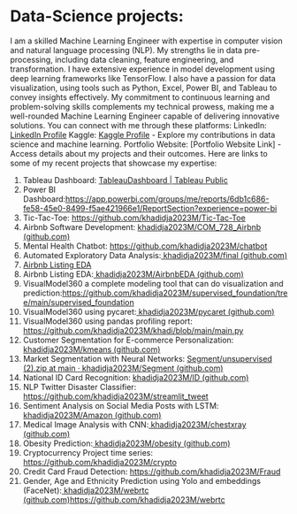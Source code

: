 # Data-Science projects:
I am a skilled Machine Learning Engineer with expertise in computer vision and natural language processing (NLP). My strengths lie in data pre-processing, including data cleaning, feature engineering, and transformation. I have extensive experience in model development using deep learning frameworks like TensorFlow.
I also have a passion for data visualization, using tools such as Python, Excel, Power BI, and Tableau to convey insights effectively. My commitment to continuous learning and problem-solving skills complements my technical prowess, making me a well-rounded Machine Learning Engineer capable of delivering innovative solutions.
You can connect with me through these platforms:
LinkedIn: [LinkedIn Profile](https://www.linkedin.com/in/khadidja-mekiri-655b02261/)
Kaggle: [Kaggle Profile](https://www.kaggle.com/hibainidjouane) - Explore my contributions in data science and machine learning.
Portfolio Website: [Portfolio Website Link] - Access details about my projects and their outcomes.
Here are links to some of my recent projects that showcase my expertise: 

1.	Tableau Dashboard: [TableauDashboard | Tableau Public](https://public.tableau.com/app/profile/khadidja.mekiri4990/viz/TableauDashboard_16937747023000/Dashboard2?publish=yes)
2.	Power BI Dashboard:https://app.powerbi.com/groups/me/reports/6db1c686-fe58-45e0-8499-f5ae421966e1/ReportSection?experience=power-bi
3.	Tic-Tac-Toe: https://github.com/khadidja2023M/Tic-Tac-Toe
4.	Airbnb Software Development: [khadidja2023M/COM_728_Airbnb (github.com)](https://github.com/khadidja2023M/COM_728_Airbnb)
5.	Mental Health Chatbot: https://github.com/khadidja2023M/chatbot
6.	Automated Exploratory Data Analysis:[ khadidja2023M/final (github.com)](https://github.com/khadidja2023M/final)
7.	[Airbnb Listing EDA](https://github.com/khadidja2023M/AirbnbEDA)
8.	Airbnb Listing EDA:[ khadidja2023M/AirbnbEDA (github.com)](https://github.com/khadidja2023M/AirbnbEDA)
9.	VisualModel360 a complete modeling tool that can do visualization and prediction:https://github.com/khadidja2023M/supervised_foundation/tree/main/supervised_foundation
10.	VisualModel360 using pycaret:[ khadidja2023M/pycaret (github.com)](https://github.com/khadidja2023M/pycaret)
11.	VisualModel360 using pandas profiling report: https://github.com/khadidja2023M/khadi/blob/main/main.py
12.	Customer Segmentation for E-commerce Personalization:[ khadidja2023M/kmeans (github.com)](https://github.com/khadidja2023M/kmeans)
13.	Market Segmentation with Neural Networks: [Segment/unsupervised (2).zip at main · khadidja2023M/Segment (github.com)](https://github.com/khadidja2023M/Segment)
14.	National ID Card Recognition: [khadidja2023M/ID (github.com)](https://github.com/khadidja2023M/ID)
15.	NLP Twitter Disaster Classifier: https://github.com/khadidja2023M/streamlit_tweet
16.	Sentiment Analysis on Social Media Posts with LSTM:[ khadidja2023M/Amazon (github.com)](https://github.com/khadidja2023M/Amazon)
17.	Medical Image Analysis with CNN:[ khadidja2023M/chestxray (github.com)](https://github.com/khadidja2023M/chestxray)
18.	Obesity Prediction:[ khadidja2023M/obesity (github.com)](https://github.com/khadidja2023M/obesity)
19.	Cryptocurrency Project time series: https://github.com/khadidja2023M/crypto
20.	Credit Card Fraud Detection: https://github.com/khadidja2023M/Fraud
21.	Gender, Age and Ethnicity Prediction using Yolo and embeddings (FaceNet):[ khadidja2023M/webrtc (github.com)](https://github.com/khadidja2023M/webrtc)https://github.com/khadidja2023M/webrtc
    
